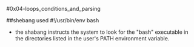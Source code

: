 #0x04-loops_conditions_and_parsing

##shebang used #!/usr/bin/env bash
* the shabang instructs the system to look for the "bash" executable in the directories listed in the user's PATH environment variable.
